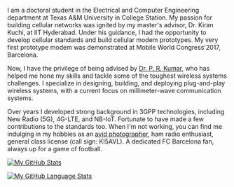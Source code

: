 I am a doctoral student in the Electrical and Computer Engineering department at 
Texas A&M University in College Station. My passion for building cellular networks
was ignited by my master's advisor, Dr. Kiran Kuchi, at IIT Hyderabad. Under his 
guidance, I had the opportunity to develop cellular standards and build cellular modem 
prototypes. My very first prototype modem was demonstrated at Mobile World Congress'2017, Barcelona. 

Now, I have the privilege of being advised by [Dr. P. R. Kumar](https://cesg.tamu.edu/people-2/faculty/p-r-kumar/), 
who has helped me hone my skills and tackle some of the toughest wireless systems challenges.
I specialize in designing, building, and deploying plug-and-play wireless systems, with a current 
focus on millimeter-wave communication systems.

Over years I developed strong background in 3GPP technologies, including New Radio (5G), 4G-LTE, and 
NB-IoT. Fortunate to have made a few contributions to the standards too. 
When I'm not working, you can find me indulging in my hobbies as an [avid photographer](https://www.flickr.com/photos/195237800@N07),
ham radio enthusiast, general class license (call sign: KI5AVL). A dedicated FC Barcelona fan, always up for a game of football.

 [![My GitHub Stats](https://github-readme-stats.vercel.app/api/?username=shotsan&count_private=true&theme=tokyonight&showicons=true)]()


[![My GitHub Language Stats](https://github-readme-stats.vercel.app/api/top-langs/?username=shotsan&langs_count=5&theme=tokyonight)]()
